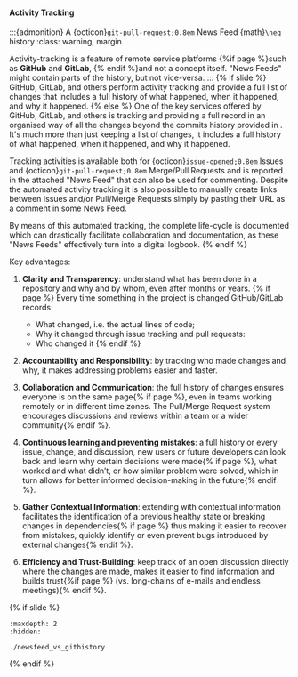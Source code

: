 #### Activity Tracking

:::{admonition} A {octicon}`git-pull-request;0.8em` News Feed {math}`\neq` <i class="fab fa-git"></i> history
:class: warning, margin

Activity-tracking is a feature of remote service platforms {%if page %}such as <i class="fab fa-github"></i> **GitHub** and <i class="fab fa-gitlab"></i> **GitLab**, {% endif %}and not a <i class="fab fa-git"></i> concept itself.
"News Feeds" might contain parts of the <i class="fab fa-git"></i> history, but not vice-versa.
:::
{% if slide %}
GitHub, GitLab, and others perform activity tracking and provide a full list of changes that includes a full history of what happened, when it happened, and why it happened.
{% else %}
One of the key services offered by  <i class="fab fa-github"></i>GitHub,  <i class="fab fa-gitlab"></i>GitLab, and others is tracking and providing a full record in an organised way of all the changes beyond the commits history provided in <i class="fab fa-git"></i>.
It's much more than just keeping a list of changes, it includes a full history of what happened, when it happened, and why it happened. 

Tracking activities is available both for {octicon}`issue-opened;0.8em` Issues and {octicon}`git-pull-request;0.8em` Merge/Pull Requests and is reported in the attached "News Feed" that can also be used for commenting.
Despite the automated activity tracking it is also possible to manually create links between Issues and/or Pull/Merge Requests simply by pasting their URL as a comment in some News Feed. 

By means of this automated tracking, the complete life-cycle is documented which can drastically facilitate collaboration and documentation, as these "News Feeds" effectively turn into a digital logbook.
{% endif %}


Key advantages:

1. **Clarity and Transparency**: understand what has been done in a repository and why and by whom, even after months or years.
{% if page %}
   Every time something in the project is changed GitHub/GitLab records:
    
   - What changed, i.e. the actual lines of code;
   - Why it changed through issue tracking and pull requests:
   - Who changed it
{% endif %}
1. **Accountability and Responsibility**: by tracking who made changes and why, it makes addressing problems easier and faster.

1. **Collaboration and Communication**: the full history of changes ensures everyone is on the same page{% if page %}, even in teams working remotely or in different time zones.
The Pull/Merge Request system encourages discussions and reviews within a team or a wider community{% endif %}. 

1. **Continuous learning and preventing mistakes**: a full history or every issue, change, and discussion, new users or future developers can look back and learn why certain decisions were made{% if page %}, what worked and what didn’t, or how similar problem were solved, which in turn allows for better informed decision-making in the future{% endif %}.

1. **Gather Contextual Information**: extending <i class="fab fa-git"></i> with contextual information facilitates the identification of a previous healthy state or breaking changes in dependencies{% if page %} thus making it easier to recover from mistakes, quickly identify or even prevent bugs introduced by external changes{% endif %}.

1. **Efficiency and Trust-Building**: keep track of an open discussion directly where the changes are made, makes it easier to find information and builds trust{%if page %} (vs. long-chains of e-mails and endless meetings){% endif %}.

{% if slide %}
<!-- BUILDING THE SLIDES -->
```{toctree}
:maxdepth: 2
:hidden:

./newsfeed_vs_githistory
```
{% endif %}
